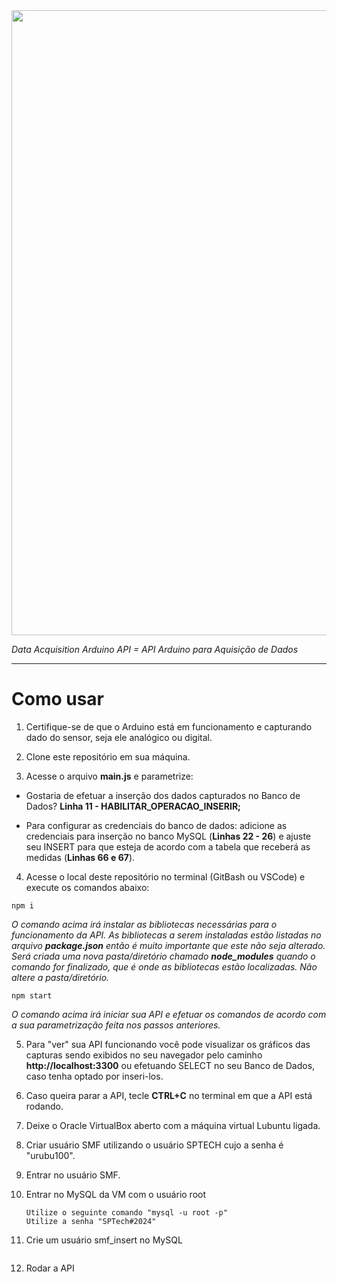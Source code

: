 <img src="https://user-images.githubusercontent.com/46379117/189931169-9df7b283-bf43-4af4-8154-b1669862090e.png" width="1000px">

_Data Acquisition Arduino API = API Arduino para Aquisição de Dados_

<hr>

# Como usar

1. Certifique-se de que o Arduino está em funcionamento e capturando dado do sensor, seja ele analógico ou digital.

1. Clone este repositório em sua máquina.

1. Acesse o arquivo **main.js** e parametrize:

- Gostaria de efetuar a inserção dos dados capturados no Banco de Dados? **Linha 11 - HABILITAR_OPERACAO_INSERIR;**

- Para configurar as credenciais do banco de dados: adicione as credenciais para inserção no banco MySQL (**Linhas 22 - 26**) e ajuste seu INSERT para que esteja de acordo com a tabela que receberá as medidas (**Linhas 66 e 67**).

4. Acesse o local deste repositório no terminal (GitBash ou VSCode) e execute os comandos abaixo:

```
npm i
``` 
_O comando acima irá instalar as bibliotecas necessárias para o funcionamento da API. As bibliotecas a serem instaladas estão listadas no arquivo **package.json** então é muito importante que este não seja alterado. Será criada uma nova pasta/diretório chamado **node_modules** quando o comando for finalizado, que é onde as bibliotecas estão localizadas. Não altere a pasta/diretório._

```
npm start
``` 

_O comando acima irá iniciar sua API e efetuar os comandos de acordo com a sua parametrização feita nos passos anteriores._

5. Para "ver" sua API funcionando você pode visualizar os gráficos das capturas sendo exibidos no seu navegador pelo caminho **http://localhost:3300** ou efetuando SELECT no seu Banco de Dados, caso tenha optado por inseri-los.

6. Caso queira parar a API, tecle **CTRL+C** no terminal em que a API está rodando.

7. Deixe o Oracle VirtualBox aberto com a máquina virtual Lubuntu ligada.

8. Criar usuário SMF utilizando o usuário SPTECH cujo a senha é "urubu100".

9. Entrar no usuário SMF.

10. Entrar no MySQL da VM com o usuário root
    ``` 
    Utilize o seguinte comando "mysql -u root -p"
    Utilize a senha "SPTech#2024"
    ``` 

11. Crie um usuário smf_insert no MySQL
    ```Utilize o seguinte comando "CREATE USER 'smf_insert'@'%' IDENTIFIED BY 'Urubu#100';"

12. Rodar a API